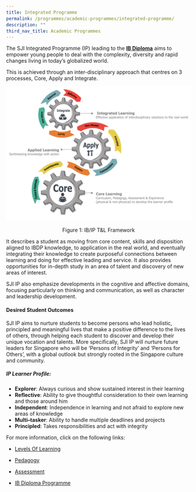 ```yaml
---
title: Integrated Programme
permalink: /programmes/academic-programmes/integrated-programme/
description: ""
third_nav_title: Academic Programmes
---
```

The SJI Integrated Programme (IP) leading to the [**IB Diploma**](/programmes/academic-programmes/ib-diploma-programme) aims to empower young people to deal with the complexity, diversity and rapid changes living in today’s globalized world.

  

This is achieved through an inter-disciplinary approach that centres on 3 processes, Core, Apply and Integrate.

![IPIB T&L Framework](/images/IPIB%20T&L%20Framework.png)

<figcaption style="text-align:center;">Figure 1: IB/IP T&L Framework</figcaption>

  

It describes a student as moving from core content, skills and disposition aligned to IBDP knowledge, to application in the real world, and eventually integrating their knowledge to create purposeful connections between learning and doing for effective leading and service. It also provides opportunities for in-depth study in an area of talent and discovery of new areas of interest.

  

SJI IP also emphasize developments in the cognitive and affective domains, focusing particularly on thinking and communication, as well as character and leadership development.

  

#### Desired Student Outcomes

SJI IP aims to nurture students to become persons who lead holistic, principled and meaningful lives that make a positive difference to the lives of others, through helping each student to discover and develop their unique vocation and talents. More specifically, SJI IP will nurture future leaders for Singapore who will be ‘Persons of Integrity’ and ‘Persons for Others’, with a global outlook but strongly rooted in the Singapore culture and community.

##### IP Learner Profile:

*   **Explorer**: Always curious and show sustained interest in their learning
*   **Reflective**: Ability to give thoughtful consideration to their own learning and those around him
*   **Independent**: Independence in learning and not afraid to explore new areas of knowledge
*   **Multi–tasker**: Ability to handle multiple deadlines and projects
*   **Principled**: Takes responsibilities and act with integrity

  
For more information, click on the following links:

*   [Levels Of Learning](/programmes/academic-programmes/integrated-programme/levels-of-learning)

*   [Pedagogy](/programmes/academic-programmes/integrated-programme/pedagogy)

*   [Assessment](/programmes/academic-programmes/integrated-programme/assessment)

*   [IB Diploma Programme](/programmes/academic-programmes/integrated-programme/ib-diploma-programme)